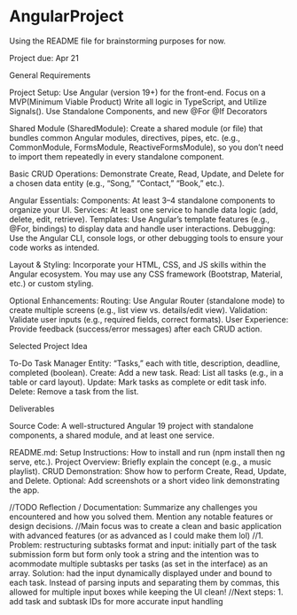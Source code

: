 # AngularProject

Using the README file for brainstorming purposes for now.

Project due: Apr 21

General Requirements

Project Setup:
Use Angular (version 19+) for the front-end. Focus on a MVP(Minimum Viable Product)
Write all logic in TypeScript, and Utilize Signals().
Use Standalone Components, and new @For @If Decorators

Shared Module (SharedModule):
Create a shared module (or file) that bundles common Angular modules, directives, pipes, etc. (e.g., CommonModule, FormsModule, ReactiveFormsModule), so you don’t need to import them repeatedly in every standalone component.

Basic CRUD Operations:
Demonstrate Create, Read, Update, and Delete for a chosen data entity (e.g., “Song,” “Contact,” “Book,” etc.).

Angular Essentials:
Components: At least 3–4 standalone components to organize your UI.
Services: At least one service to handle data logic (add, delete, edit, retrieve).
Templates: Use Angular’s template features (e.g., @For, bindings) to display data and handle user interactions.
Debugging: Use the Angular CLI, console logs, or other debugging tools to ensure your code works as intended.

Layout & Styling:
Incorporate your HTML, CSS, and JS skills within the Angular ecosystem.
You may use any CSS framework (Bootstrap, Material, etc.) or custom styling.

Optional Enhancements:
Routing: Use Angular Router (standalone mode) to create multiple screens (e.g., list view vs. details/edit view).
Validation: Validate user inputs (e.g., required fields, correct formats).
User Experience: Provide feedback (success/error messages) after each CRUD action.

Selected Project Idea

To-Do Task Manager
Entity: “Tasks,” each with title, description, deadline, completed (boolean).
Create: Add a new task.
Read: List all tasks (e.g., in a table or card layout).
Update: Mark tasks as complete or edit task info.
Delete: Remove a task from the list.

Deliverables

Source Code:
A well-structured Angular 19 project with standalone components, a shared module, and at least one service.

README.md:
Setup Instructions: How to install and run (npm install then ng serve, etc.).
Project Overview: Briefly explain the concept (e.g., a music playlist).
CRUD Demonstration: Show how to perform Create, Read, Update, and Delete.
Optional: Add screenshots or a short video link demonstrating the app.

//TODO Reflection / Documentation:
Summarize any challenges you encountered and how you solved them.
Mention any notable features or design decisions.
//Main focus was to create a clean and basic application with advanced features (or as advanced as I could make them lol)
//1. Problem: restructuring subtasks format and input: initially part of the task submission form but form only took a string and the intention was to acommodate multiple subtasks per tasks (as set in the interface) as an array. Solution: had the input dynamically displayed under and bound to each task. Instead of parsing inputs and separating them by commas, this allowed for multiple input boxes while keeping the UI clean!
//Next steps: 1. add task and subtask IDs for more accurate input handling
